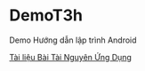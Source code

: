 # DemoT3h
Demo Hướng dẫn lập trình Android

[Tài liệu Bài Tài Nguyên Ứng Dụng][res]

[res]:https://drive.google.com/file/d/0B4o7SM4PhfqWV1lmRnRGc2tWbEE/view?usp=sharing
